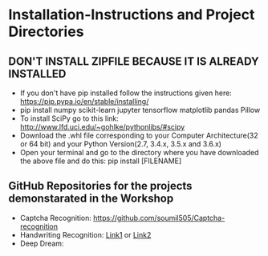 # Installation-Instructions and Project Directories


## DON'T INSTALL ZIPFILE BECAUSE IT IS ALREADY INSTALLED
* If you don't have pip installed follow the instructions given here: https://pip.pypa.io/en/stable/installing/
* pip install numpy scikit-learn jupyter tensorflow matplotlib pandas Pillow
* To install SciPy go to this link: http://www.lfd.uci.edu/~gohlke/pythonlibs/#scipy
* Download the .whl file corresponding to your Computer Architecture(32 or 64 bit) and your Python Version(2.7, 3.4.x, 3.5.x and 3.6.x)
* Open your terminal and go to the directory where you have downloaded the above file and do this: pip install [FILENAME]


## GitHub Repositories for the projects demonstarated in the Workshop
* Captcha Recognition: https://github.com/soumil505/Captcha-recognition
* Handwriting Recognition: [Link1](https://github.com/saranshmanu/Handwriting-Recognition-using-CNN) or [Link2](https://github.com/albharath1999/Tensorflow_Tutorial-MNIST)
* Deep Dream: 
